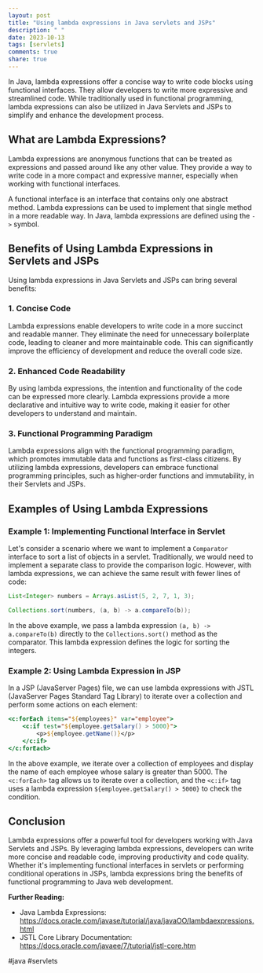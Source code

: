 ```yaml
---
layout: post
title: "Using lambda expressions in Java servlets and JSPs"
description: " "
date: 2023-10-13
tags: [servlets]
comments: true
share: true
---
```


In Java, lambda expressions offer a concise way to write code blocks using functional interfaces. They allow developers to write more expressive and streamlined code. While traditionally used in functional programming, lambda expressions can also be utilized in Java Servlets and JSPs to simplify and enhance the development process.

## What are Lambda Expressions?

Lambda expressions are anonymous functions that can be treated as expressions and passed around like any other value. They provide a way to write code in a more compact and expressive manner, especially when working with functional interfaces.

A functional interface is an interface that contains only one abstract method. Lambda expressions can be used to implement that single method in a more readable way. In Java, lambda expressions are defined using the `->` symbol.

## Benefits of Using Lambda Expressions in Servlets and JSPs

Using lambda expressions in Java Servlets and JSPs can bring several benefits:

### 1. Concise Code

Lambda expressions enable developers to write code in a more succinct and readable manner. They eliminate the need for unnecessary boilerplate code, leading to cleaner and more maintainable code. This can significantly improve the efficiency of development and reduce the overall code size.

### 2. Enhanced Code Readability

By using lambda expressions, the intention and functionality of the code can be expressed more clearly. Lambda expressions provide a more declarative and intuitive way to write code, making it easier for other developers to understand and maintain.

### 3. Functional Programming Paradigm

Lambda expressions align with the functional programming paradigm, which promotes immutable data and functions as first-class citizens. By utilizing lambda expressions, developers can embrace functional programming principles, such as higher-order functions and immutability, in their Servlets and JSPs.

## Examples of Using Lambda Expressions

### Example 1: Implementing Functional Interface in Servlet

Let's consider a scenario where we want to implement a `Comparator` interface to sort a list of objects in a servlet. Traditionally, we would need to implement a separate class to provide the comparison logic. However, with lambda expressions, we can achieve the same result with fewer lines of code:

```java
List<Integer> numbers = Arrays.asList(5, 2, 7, 1, 3);

Collections.sort(numbers, (a, b) -> a.compareTo(b));
```

In the above example, we pass a lambda expression `(a, b) -> a.compareTo(b)` directly to the `Collections.sort()` method as the comparator. This lambda expression defines the logic for sorting the integers.

### Example 2: Using Lambda Expression in JSP

In a JSP (JavaServer Pages) file, we can use lambda expressions with JSTL (JavaServer Pages Standard Tag Library) to iterate over a collection and perform some actions on each element:

```jsp
<c:forEach items="${employees}" var="employee">
    <c:if test="${employee.getSalary() > 5000}">
        <p>${employee.getName()}</p>
    </c:if>
</c:forEach>
```

In the above example, we iterate over a collection of employees and display the name of each employee whose salary is greater than 5000. The `<c:forEach>` tag allows us to iterate over a collection, and the `<c:if>` tag uses a lambda expression `${employee.getSalary() > 5000}` to check the condition.

## Conclusion

Lambda expressions offer a powerful tool for developers working with Java Servlets and JSPs. By leveraging lambda expressions, developers can write more concise and readable code, improving productivity and code quality. Whether it's implementing functional interfaces in servlets or performing conditional operations in JSPs, lambda expressions bring the benefits of functional programming to Java web development.

**Further Reading:**
- Java Lambda Expressions: https://docs.oracle.com/javase/tutorial/java/javaOO/lambdaexpressions.html
- JSTL Core Library Documentation: https://docs.oracle.com/javaee/7/tutorial/jstl-core.htm

\#java #servlets